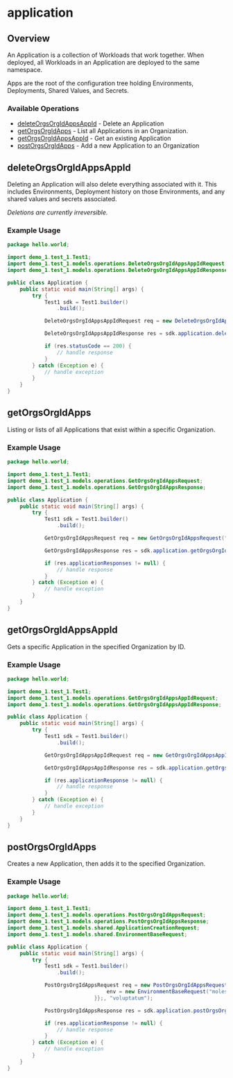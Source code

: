 # application

## Overview

An Application is a collection of Workloads that work together. When deployed, all Workloads in an Application are deployed to the same namespace.

Apps are the root of the configuration tree holding Environments, Deployments, Shared Values, and Secrets.
<SchemaDefinition schemaRef="#/components/schemas/ApplicationRequest" />


### Available Operations

* [deleteOrgsOrgIdAppsAppId](#deleteorgsorgidappsappid) - Delete an Application
* [getOrgsOrgIdApps](#getorgsorgidapps) - List all Applications in an Organization.
* [getOrgsOrgIdAppsAppId](#getorgsorgidappsappid) - Get an existing Application
* [postOrgsOrgIdApps](#postorgsorgidapps) - Add a new Application to an Organization

## deleteOrgsOrgIdAppsAppId

Deleting an Application will also delete everything associated with it. This includes Environments, Deployment history on those Environments, and any shared values and secrets associated.

_Deletions are currently irreversible._

### Example Usage

```java
package hello.world;

import demo_1.test_1.Test1;
import demo_1.test_1.models.operations.DeleteOrgsOrgIdAppsAppIdRequest;
import demo_1.test_1.models.operations.DeleteOrgsOrgIdAppsAppIdResponse;

public class Application {
    public static void main(String[] args) {
        try {
            Test1 sdk = Test1.builder()
                .build();

            DeleteOrgsOrgIdAppsAppIdRequest req = new DeleteOrgsOrgIdAppsAppIdRequest("iure", "magnam");            

            DeleteOrgsOrgIdAppsAppIdResponse res = sdk.application.deleteOrgsOrgIdAppsAppId(req);

            if (res.statusCode == 200) {
                // handle response
            }
        } catch (Exception e) {
            // handle exception
        }
    }
}
```

## getOrgsOrgIdApps

Listing or lists of all Applications that exist within a specific Organization.

### Example Usage

```java
package hello.world;

import demo_1.test_1.Test1;
import demo_1.test_1.models.operations.GetOrgsOrgIdAppsRequest;
import demo_1.test_1.models.operations.GetOrgsOrgIdAppsResponse;

public class Application {
    public static void main(String[] args) {
        try {
            Test1 sdk = Test1.builder()
                .build();

            GetOrgsOrgIdAppsRequest req = new GetOrgsOrgIdAppsRequest("debitis");            

            GetOrgsOrgIdAppsResponse res = sdk.application.getOrgsOrgIdApps(req);

            if (res.applicationResponses != null) {
                // handle response
            }
        } catch (Exception e) {
            // handle exception
        }
    }
}
```

## getOrgsOrgIdAppsAppId

Gets a specific Application in the specified Organization by ID.

### Example Usage

```java
package hello.world;

import demo_1.test_1.Test1;
import demo_1.test_1.models.operations.GetOrgsOrgIdAppsAppIdRequest;
import demo_1.test_1.models.operations.GetOrgsOrgIdAppsAppIdResponse;

public class Application {
    public static void main(String[] args) {
        try {
            Test1 sdk = Test1.builder()
                .build();

            GetOrgsOrgIdAppsAppIdRequest req = new GetOrgsOrgIdAppsAppIdRequest("ipsa", "delectus");            

            GetOrgsOrgIdAppsAppIdResponse res = sdk.application.getOrgsOrgIdAppsAppId(req);

            if (res.applicationResponse != null) {
                // handle response
            }
        } catch (Exception e) {
            // handle exception
        }
    }
}
```

## postOrgsOrgIdApps

Creates a new Application, then adds it to the specified Organization.

### Example Usage

```java
package hello.world;

import demo_1.test_1.Test1;
import demo_1.test_1.models.operations.PostOrgsOrgIdAppsRequest;
import demo_1.test_1.models.operations.PostOrgsOrgIdAppsResponse;
import demo_1.test_1.models.shared.ApplicationCreationRequest;
import demo_1.test_1.models.shared.EnvironmentBaseRequest;

public class Application {
    public static void main(String[] args) {
        try {
            Test1 sdk = Test1.builder()
                .build();

            PostOrgsOrgIdAppsRequest req = new PostOrgsOrgIdAppsRequest(                new ApplicationCreationRequest("tempora", "suscipit") {{
                                env = new EnvironmentBaseRequest("molestiae", "minus", "placeat");;
                            }};, "voluptatum");            

            PostOrgsOrgIdAppsResponse res = sdk.application.postOrgsOrgIdApps(req);

            if (res.applicationResponse != null) {
                // handle response
            }
        } catch (Exception e) {
            // handle exception
        }
    }
}
```
